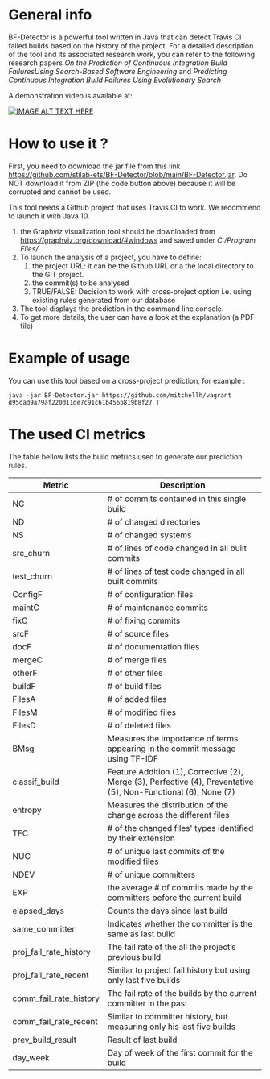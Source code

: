 # General info
BF-Detector is a powerful tool written in Java that can detect Travis CI failed builds based on the history of the project.
For a detailed description of the tool and its associated research work, you can refer to the following research papers *On the Prediction of Continuous Integration Build FailuresUsing Search-Based Software Engineering* and *Predicting Continuous Integration Build Failures Using Evolutionary Search*

A demonstration video is available at: 

[![IMAGE ALT TEXT HERE](https://img.youtube.com/vi/E9HPErvT3Sw/0.jpg)](https://www.youtube.com/watch?v=E9HPErvT3Sw&ab_channel=IslemSaidani)

# How to use it ?
First, you need to download the jar file from this link https://github.com/stilab-ets/BF-Detector/blob/main/BF-Detector.jar. Do NOT download it from ZIP (the code button above) because it will be corrupted and cannot be used.
 
This tool needs a Github project that uses Travis CI to work. We recommend to launch it with Java 10. 
1. the Graphviz visualization tool should be downloaded from https://graphviz.org/download/#windows and saved under *C:/Program Files/*
2. To launch the analysis of a project, you have to define:
	1. the project URL: it can be the Github URL or a the local directory to the GIT project.
	2. the commit(s) to be analysed
	3. TRUE/FALSE: Decision to work with cross-project option i.e. using existing rules generated from our database
2. The tool displays the prediction in the command line console.
3. To get more details, the user can have a look at the explanation (a PDF file)
# Example of usage
You can use this tool based on a cross-project prediction, for example :
```
java -jar BF-Detector.jar https://github.com/mitchellh/vagrant d95dad9a79af220d11de7c91c61b456b819b8f27 T
```

# The used CI metrics
 The table bellow lists the build metrics used to generate our prediction rules.
 
|Metric|Description|
|--------|--------|
|NC|# of commits contained in this single build|
|ND|# of changed directories|
|NS|# of changed systems|
|src_churn|# of lines of code changed in all built commits|
|test_churn|# of lines of test code changed in all built commits|
|ConfigF|# of configuration files|
|maintC|# of maintenance commits|
|fixC|# of fixing commits|
|srcF|# of source files|
|docF|# of documentation files|
|mergeC|# of merge files|
|otherF|# of other files|
|buildF|# of build files|
|FilesA|# of added files|
|FilesM|# of modified files|
|FilesD|# of deleted files|
|BMsg|Measures the importance of terms appearing in the commit message using TF-IDF|
|classif_build|Feature Addition (1), Corrective (2), Merge (3), Perfective (4), Preventative (5), Non-Functional (6), None (7)|
|entropy|Measures the distribution of the change across the different files|
|TFC|# of the changed files' types identified by their extension|
|NUC|# of unique last commits of the modified files|
|NDEV|# of unique committers|
|EXP|the average # of commits made by the committers before the current build|
|elapsed_days|Counts the days since last build|
|same_committer|Indicates whether the committer is the same as last build|
|proj_fail_rate_history|The fail rate of the all the project’s previous build|
|proj_fail_rate_recent|Similar to project fail history but using only last five builds|
|comm_fail_rate_history|The fail rate of the builds by the current committer in the past|
|comm_fail_rate_recent|Similar to committer history, but measuring only his last five builds |
|prev_build_result|Result of last build|
|day_week|Day of week of the first commit for the build|

